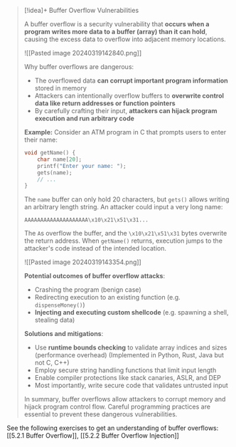 > [!idea]+ Buffer Overflow Vulnerabilities
>
> A buffer overflow is a security vulnerability that **occurs when a program writes more data to a buffer (array) than it can hold**, causing the excess data to overflow into adjacent memory locations.
> 
> ![[Pasted image 20240319142840.png]]
>
> Why buffer overflows are dangerous:
> - The overflowed data **can corrupt important program information** stored in memory
> - Attackers can intentionally overflow buffers to **overwrite control data like return addresses or function pointers**
> - By carefully crafting their input, **attackers can hijack program execution and run arbitrary code**
>
> **Example:** Consider an ATM program in C that prompts users to enter their name:
>
> ```c
> void getName() {
>     char name[20];
>     printf("Enter your name: ");
>     gets(name);
>     // ...
> }
> ```
>
> The `name` buffer can only hold 20 characters, but `gets()` allows writing an arbitrary length string. An attacker could input a very long name:
>
> ```
> AAAAAAAAAAAAAAAAAAAA\x10\x21\x51\x31...
> ```
>
> The `A`s overflow the buffer, and the `\x10\x21\x51\x31` bytes overwrite the return address. When `getName()` returns, execution jumps to the attacker's code instead of the intended location.
> 
> ![[Pasted image 20240319143354.png]]
>
> **Potential outcomes of buffer overflow attacks**:
> - Crashing the program (benign case)
> - Redirecting execution to an existing function (e.g. `dispenseMoney()`)
> - **Injecting and executing custom shellcode** (e.g. spawning a shell, stealing data) 
>
> **Solutions and mitigations**:
> - Use **runtime bounds checking** to validate array indices and sizes (performance overhead) (Implemented in Python, Rust, Java but not C, C++)
> - Employ secure string handling functions that limit input length
> - Enable compiler protections like stack canaries, ASLR, and DEP
> - Most importantly, write secure code that validates untrusted input 
>
> In summary, buffer overflows allow attackers to corrupt memory and hijack program control flow. Careful programming practices are essential to prevent these dangerous vulnerabilities.

See the following exercises to get an understanding of buffer overflows: [[5.2.1 Buffer Overflow]], [[5.2.2 Buffer Overflow Injection]]



